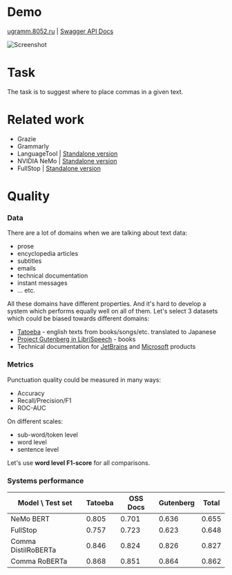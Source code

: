 # Demo
[ugramm.8052.ru](http://ugramm.8052.ru) | [Swagger API  Docs](http://ugramm.8052.ru/apidocs/)

![Screenshot](https://github.com/nazarov-yuriy/ugramm/raw/main/docs/img/demo.png)

# Task
The task is to suggest where to place commas in a given text.

# Related work
* Grazie
* Grammarly
* LanguageTool | [Standalone version](https://forum.languagetool.org/t/is-the-standalone-version-of-languagetool-still-available-for-download/6537)
* NVIDIA NeMo | [Standalone version](https://catalog.ngc.nvidia.com/models?query=nemo&orderBy=weightPopularDESC)
* FullStop | [Standalone version](https://huggingface.co/oliverguhr/fullstop-punctuation-multilang-large)

# Quality

### Data
There are a lot of domains when we are talking about text data:
* prose
* encyclopedia articles
* subtitles
* emails
* technical documentation
* instant messages
* ... etc.

All these domains have different properties.
And it's hard to develop a system which performs equally well on all of them.
Let's select 3 datasets which could be biased towards different domains:
* [Tatoeba](http://tatoeba.org/en/) - english texts from books/songs/etc. translated to Japanese
* [Project Gutenberg in LibriSpeech](https://paperswithcode.com/dataset/librispeech) - books
* Technical documentation for [JetBrains](https://github.com/JetBrains) and [Microsoft](https://github.com/microsoft) products

### Metrics
Punctuation quality could be measured in many ways:
* Accuracy
* Recall/Precision/F1
* ROC-AUC

On different scales:
* sub-word/token level
* word level
* sentence level

Let's use **word level F1-score** for all comparisons. 

### Systems performance
| Model \ Test set    | Tatoeba | OSS Docs | Gutenberg | Total |
|---------------------|---------|----------|-----------|-------|
| NeMo BERT           | 0.805   | 0.701    | 0.636     | 0.655 |
| FullStop            | 0.757   | 0.723    | 0.623     | 0.648 |
| Comma DistilRoBERTa | 0.846   | 0.824    | 0.826     | 0.827 |
| Comma RoBERTa       | 0.868   | 0.851    | 0.864     | 0.862 |

